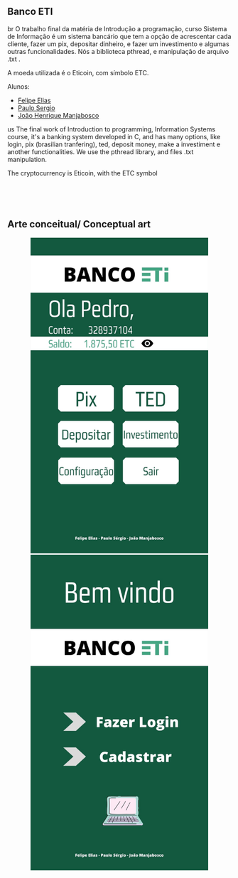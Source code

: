 ## Banco ETI

br
O trabalho final da matéria de Introdução a programação, curso Sistema de Informação é um sistema bancário que tem a opção de acrescentar cada cliente, fazer um pix, depositar dinheiro, e fazer um investimento e algumas outras funcionalidades. Nós a biblioteca pthread, e manipulação de arquivo .txt .

A moeda utilizada é o Eticoin, com símbolo ETC.

Alunos: 
* [Felipe Elias](https://github.com/FelipeElias021)
* [Paulo Sergio](https://github.com/Paulooooj)
* [João Henrique Manjabosco](https://github.com/Manjabosco98)

us
The final work of Introduction to programming, Information Systems course, it's a banking system developed in C, and has many options, like login, pix (brasilian tranfering), ted, deposit money, make a investiment e another functionalities. We use the pthread library, and files .txt manipulation.

The cryptocurrency is Eticoin, with the ETC symbol

<br><br><br>
## Arte conceitual/ Conceptual art
<div align="center">
  <img  src="img/menu.jpg" width="400px"/>
  <img  src="img/Login.jpg" width="400px"/>
</div>
